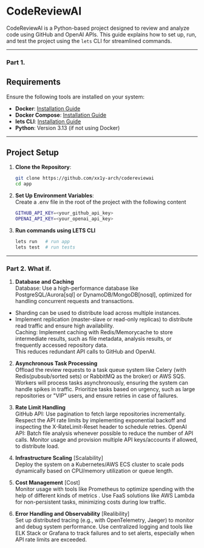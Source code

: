 # CodeReviewAI

CodeReviewAI is a Python-based project designed to review and analyze code using GitHub and OpenAI APIs. 
This guide explains how to set up, run, and test the project using the `lets` CLI for streamlined commands.

---

### Part 1.

## Requirements

Ensure the following tools are installed on your system:

- **Docker**: [Installation Guide](https://docs.docker.com/get-docker/)
- **Docker Compose**: [Installation Guide](https://docs.docker.com/compose/install/)
- **lets CLI**: [Installation Guide](https://lets-cli.org/docs/installation/)
- **Python**: Version 3.13 (if not using Docker)

---

## Project Setup

1. **Clone the Repository**:
   ```bash
   git clone https://github.com/xx1y-arch/codereviewai
   cd app

2. **Set Up Environment Variables**: \
  Create a .env file in the root of the project with the following content
   ```bash
   GITHUB_API_KEY=<your_github_api_key>
   OPENAI_API_KEY=<your_openai_api_key>

3. **Run commands using LETS CLI**
    ```bash
    lets run   # run app
    lets test  # run tests

____

### Part 2. What if.

1. **Database and Caching** \
Database: Use a high-performance database like PostgreSQL/Aurora[sql] or DynamoDB/MongoDB[nosql], optimized for handling concurrent requests and transactions.
- Sharding can be used to distribute load across multiple instances. 
- Implement replication (master-slave or read-only replicas) to distribute read traffic and ensure high availability. \
Caching: Implement caching with Redis/Memorycache to store intermediate results, such as file metadata, analysis results, or frequently accessed repository data. \
This reduces redundant API calls to GitHub and OpenAI.

2. **Asynchronous Task Processing** \
Offload the review requests to a task queue system like Celery (with Redis(pubsub/sorted sets) or RabbitMQ as the broker) or AWS SQS. Workers will process tasks asynchronously, ensuring the system can handle spikes in traffic.
Prioritize tasks based on urgency, such as large repositories or "VIP" users, and ensure retries in case of failures.

3. **Rate Limit Handling** \
GitHub API: Use pagination to fetch large repositories incrementally. Respect the API rate limits by implementing exponential backoff and inspecting the X-RateLimit-Reset header to schedule retries.
OpenAI API: Batch file analysis whenever possible to reduce the number of API calls. Monitor usage and provision multiple API keys/accounts if allowed, to distribute load.

4. **Infrastructure Scaling** [Scalability] \
Deploy the system on a Kubernetes/AWS ECS cluster to scale pods dynamically based on CPU/memory utilization or queue length.

5. **Cost Management** [Cost] \
Monitor usage with tools like Prometheus to optimize spending with the help of different kinds of metrics .
Use FaaS solutions like AWS Lambda for non-persistent tasks, minimizing costs during low traffic.

6. **Error Handling and Observability** [Realibility] \
Set up distributed tracing (e.g., with OpenTelemetry, Jaeger) to monitor and debug system performance.
Use centralized logging and tools like ELK Stack or Grafana to track failures and to set alerts, especially when API rate limits are exceeded.
